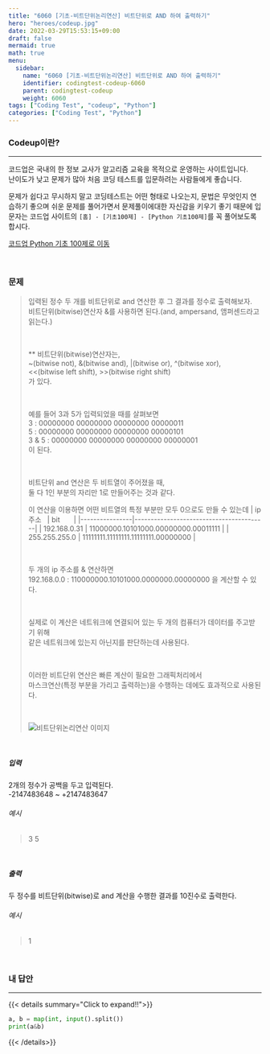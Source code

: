 ```yaml
---
title: "6060 [기초-비트단위논리연산] 비트단위로 AND 하여 출력하기"
hero: "heroes/codeup.jpg"
date: 2022-03-29T15:53:15+09:00
draft: false
mermaid: true
math: true
menu:
  sidebar:
    name: "6060 [기초-비트단위논리연산] 비트단위로 AND 하여 출력하기"
    identifier: codingtest-codeup-6060
    parent: codingtest-codeup
    weight: 6060
tags: ["Coding Test", "codeup", "Python"]
categories: ["Coding Test", "Python"]
---
```


### Codeup이란?
---
코드업은 국내의 한 정보 교사가 알고리즘 교육을 목적으로 운영하는 사이트입니다.\
난이도가 낮고 문제가 많아 처음 코딩 테스트를 입문하려는 사람들에게 좋습니다.

문제가 쉽다고 무시하지 말고 코딩테스트는 어떤 형태로 나오는지, 문법은 무엇인지 연습하기 좋으며 쉬운 문제를 풀어가면서 문제풀이에대한 자신감을 키우기 좋기 때문에 입문자는 코드업 사이트의 `[홈] - [기초100제] - [Python 기초100제]`를 꼭 풀어보도록 합시다.

[코드업 Python 기초 100제로 이동](https://codeup.kr/problemsetsol.php?psid=33)


&nbsp;

### 문제
> 입력된 정수 두 개를 비트단위로 and 연산한 후 그 결과를 정수로 출력해보자.\
> 비트단위(bitwise)연산자 &를 사용하면 된다.(and, ampersand, 앰퍼센드라고 읽는다.)
> 
> &nbsp;
> 
> ** 비트단위(bitwise)연산자는,\
> ~(bitwise not), &(bitwise and), |(bitwise or), ^(bitwise xor),\
> <<(bitwise left shift), >>(bitwise right shift)\
> 가 있다.
> 
> &nbsp;
> 
> 예를 들어 3과 5가 입력되었을 때를 살펴보면\
> 3       : 00000000 00000000 00000000 00000011\
> 5       : 00000000 00000000 00000000 00000101\
> 3 & 5 : 00000000 00000000 00000000 00000001\
> 이 된다.
> 
> &nbsp;
> 
> 비트단위 and 연산은 두 비트열이 주어졌을 때,\
> 둘 다 1인 부분의 자리만 1로 만들어주는 것과 같다.
> 
> 이 연산을 이용하면 어떤 비트열의 특정 부분만 모두 0으로도 만들 수 있는데
> | ip 주소  &nbsp; | bit&nbsp;&nbsp;&nbsp;&nbsp;&nbsp;&nbsp; |
> |----------------|-----------------------------------------|
> | 192.168.0.31   | 11000000.10101000.00000000.00011111     |
> | 255.255.255.0  | 11111111.11111111.11111111.00000000     |
> 
> &nbsp;
> 
> 두 개의 ip 주소를 & 연산하면\
> 192.168.0.0 :     110000000.10101000.0000000.00000000 을 계산할 수 있다.
> 
> &nbsp;
> 
> 실제로 이 계산은 네트워크에 연결되어 있는 두 개의 컴퓨터가 데이터를 주고받기 위해\
> 같은 네트워크에 있는지 아닌지를 판단하는데 사용된다.
> 
> &nbsp;
> 
> 이러한 비트단위 연산은 빠른 계산이 필요한 그래픽처리에서\
> 마스크연산(특정 부분을 가리고 출력하는)을 수행하는 데에도 효과적으로 사용된다.
> 
> &nbsp;
> 
> ![비트단위논리연산 이미지](https://codeup.kr/upload/pimg6225_1.png)

&nbsp;

##### 입력
2개의 정수가 공백을 두고 입력된다.\
-2147483648 ~ +2147483647
###### 예시
> 3 5

&nbsp;

##### 출력
두 정수를 비트단위(bitwise)로 and 계산을 수행한 결과를 10진수로 출력한다.
###### 예시
> 1

&nbsp;

### 내 답안
---
{{< details summary="Click to expand!!">}}
```python
a, b = map(int, input().split())
print(a&b)
```
{{< /details>}}